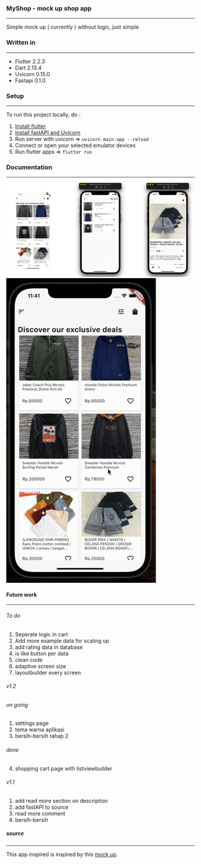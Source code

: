 ### MyShop - mock up shop app

---

Simple mock up ( currently ) without logic, just simple

### Written in

---

<ul>
    <li>
        Flutter 2.2.3
    </li>
    <li>
         Dart 2.13.4
    </li>
    <li>
         Uvicorn 0.15.0
    </li>
    <li>
        Fastapi 0.1.0
    </li>
</ul>

### Setup

---

To run this project locally, do :

1. [Install flutter](https://flutter.dev/docs/get-started/install)
2. [Install fastAPI and Uvicorn](https://fastapi.tiangolo.com/)
3. Run server with uvicorn => `uvicorn main:app --reload`
4. Connect or open your selected emulator devices
5. Run flutter apps => `flutter run`

### Documentation

---

![Images_documentation](images/img.png)
![Gif_documentation](images/gif.gif)

#### Future work

---

###### To do

1. Seperate logic in cart
2. Add more example data for scaling up
3. add rating data in database
4. is like button per data
5. clean code
6. adaptive screen size
7. layoutbuilder every screen

###### v1.2

###### on going

1. settings page
2. tema warna aplikasi
3. bersih-bersih tahap 2

###### done

4. shopping cart page with listviewbuilder

###### v1.1

1. add read more section on description
2. add fastAPI to source
3. read more comment
4. bersih-bersih

##### source

---

This app inspired is inspired by this [mock up](https://dribbble.com/shots/15706627-Ecommerce-App/attachments/7506209?mode=media).
